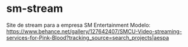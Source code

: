 # sm-stream
Site de stream para a empresa SM Entertainment 
Modelo: https://www.behance.net/gallery/127642407/SMCU-Video-streaming-services-for-Pink-Blood?tracking_source=search_projects|aespa
